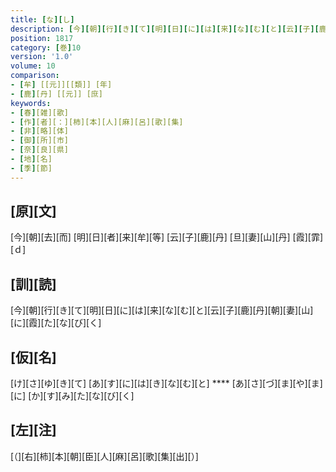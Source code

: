 ```yaml
---
title: [な][し]
description: [今][朝][行][き][て][明][日][に][は][来][な][む][と][云][子][鹿][丹][朝][妻][山][に][霞][た][な][び][く]
position: 1817
category: [巻]10
version: '1.0'
volume: 10
comparison:
- [牟] [[元]][[類]] [年]
- [鹿][丹] [[元]] [庶]
keywords:
- [春][雑][歌]
- [作][者][：][柿][本][人][麻][呂][歌][集]
- [非][略][体]
- [御][所][市]
- [奈][良][県]
- [地][名]
- [季][節]
---
```


## [原][文]

[今][朝][去][而] [明][日][者][来][牟][等] [云][子][鹿][丹] [旦][妻][山][丹] [霞][霏][ｄ]

## [訓][読]

[今][朝][行][き][て][明][日][に][は][来][な][む][と][云][子][鹿][丹][朝][妻][山][に][霞][た][な][び][く]

## [仮][名]

[け][さ][ゆ][き][て] [あ][す][に][は][き][な][む][と] **** [あ][さ][づ][ま][や][ま][に] [か][す][み][た][な][び][く]

## [左][注]

[（][右][柿][本][朝][臣][人][麻][呂][歌][集][出][）]

